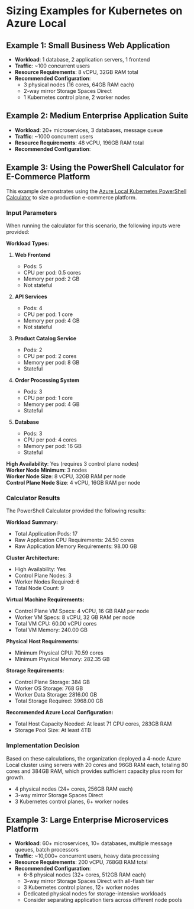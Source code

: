 # Sizing Examples for Kubernetes on Azure Local

## Example 1: Small Business Web Application
- **Workload**: 1 database, 2 application servers, 1 frontend
- **Traffic**: ~100 concurrent users
- **Resource Requirements**: 8 vCPU, 32GB RAM total
- **Recommended Configuration**: 
  - 3 physical nodes (16 cores, 64GB RAM each)
  - 2-way mirror Storage Spaces Direct
  - 1 Kubernetes control plane, 2 worker nodes

## Example 2: Medium Enterprise Application Suite
- **Workload**: 20+ microservices, 3 databases, message queue
- **Traffic**: ~1000 concurrent users
- **Resource Requirements**: 48 vCPU, 196GB RAM total
- **Recommended Configuration**:

## Example 3: Using the PowerShell Calculator for E-Commerce Platform

This example demonstrates using the [Azure Local Kubernetes PowerShell Calculator](../tools/AzureLocalK8sCalculator.ps1) to size a production e-commerce platform.

### Input Parameters

When running the calculator for this scenario, the following inputs were provided:

**Workload Types:**
1. **Web Frontend**
   - Pods: 5
   - CPU per pod: 0.5 cores
   - Memory per pod: 2 GB
   - Not stateful

2. **API Services**
   - Pods: 4
   - CPU per pod: 1 core
   - Memory per pod: 4 GB
   - Not stateful

3. **Product Catalog Service**
   - Pods: 2
   - CPU per pod: 2 cores
   - Memory per pod: 8 GB
   - Stateful

4. **Order Processing System**
   - Pods: 3
   - CPU per pod: 1 core
   - Memory per pod: 4 GB
   - Stateful

5. **Database**
   - Pods: 3
   - CPU per pod: 4 cores
   - Memory per pod: 16 GB
   - Stateful

**High Availability**: Yes (requires 3 control plane nodes)  
**Worker Node Minimum**: 3 nodes  
**Worker Node Size**: 8 vCPU, 32GB RAM per node  
**Control Plane Node Size**: 4 vCPU, 16GB RAM per node

### Calculator Results

The PowerShell Calculator provided the following results:

**Workload Summary:**
- Total Application Pods: 17
- Raw Application CPU Requirements: 24.50 cores
- Raw Application Memory Requirements: 98.00 GB

**Cluster Architecture:**
- High Availability: Yes
- Control Plane Nodes: 3
- Worker Nodes Required: 6
- Total Node Count: 9

**Virtual Machine Requirements:**
- Control Plane VM Specs: 4 vCPU, 16 GB RAM per node
- Worker VM Specs: 8 vCPU, 32 GB RAM per node
- Total VM CPU: 60.00 vCPU cores
- Total VM Memory: 240.00 GB

**Physical Host Requirements:**
- Minimum Physical CPU: 70.59 cores
- Minimum Physical Memory: 282.35 GB

**Storage Requirements:**
- Control Plane Storage: 384 GB
- Worker OS Storage: 768 GB
- Worker Data Storage: 2816.00 GB
- Total Storage Required: 3968.00 GB

**Recommended Azure Local Configuration:**
- Total Host Capacity Needed: At least 71 CPU cores, 283GB RAM
- Storage Pool Size: At least 4TB

### Implementation Decision

Based on these calculations, the organization deployed a 4-node Azure Local cluster using servers with 20 cores and 96GB RAM each, totaling 80 cores and 384GB RAM, which provides sufficient capacity plus room for growth.
  - 4 physical nodes (24+ cores, 256GB RAM each)
  - 3-way mirror Storage Spaces Direct
  - 3 Kubernetes control planes, 6+ worker nodes

## Example 3: Large Enterprise Microservices Platform
- **Workload**: 60+ microservices, 10+ databases, multiple message queues, batch processors
- **Traffic**: ~10,000+ concurrent users, heavy data processing
- **Resource Requirements**: 200 vCPU, 768GB RAM total
- **Recommended Configuration**:
  - 6-8 physical nodes (32+ cores, 512GB RAM each)
  - 3-way mirror Storage Spaces Direct with all-flash tier
  - 3 Kubernetes control planes, 12+ worker nodes
  - Dedicated physical nodes for storage-intensive workloads
  - Consider separating application tiers across different node pools